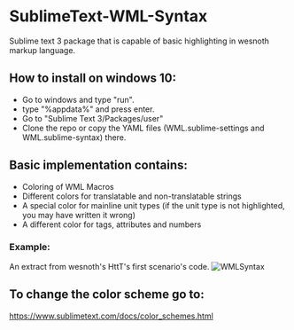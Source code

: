 # SublimeText-WML-Syntax
Sublime text 3 package that is capable of basic highlighting in wesnoth markup language.

## How to install on windows 10:
  - Go to windows and type "run".
  - type "%appdata%" and press enter.
  - Go to "Sublime Text 3/Packages/user"
  - Clone the repo or copy the YAML files (WML.sublime-settings and WML.sublime-syntax) there.
  
## Basic implementation contains:
  - Coloring of WML Macros
  - Different colors for translatable and non-translatable strings
  - A special color for mainline unit types (if the unit type is not highlighted, you may have written it wrong)
  - A different color for tags, attributes and numbers
  
  ### Example:
  An extract from wesnoth's HttT's first scenario's code.
  ![WMLSyntax](https://user-images.githubusercontent.com/30196839/197388755-c7b0ff45-442a-445c-92e1-f4c4b6dfb42b.png)

## To change the color scheme go to:
  https://www.sublimetext.com/docs/color_schemes.html
